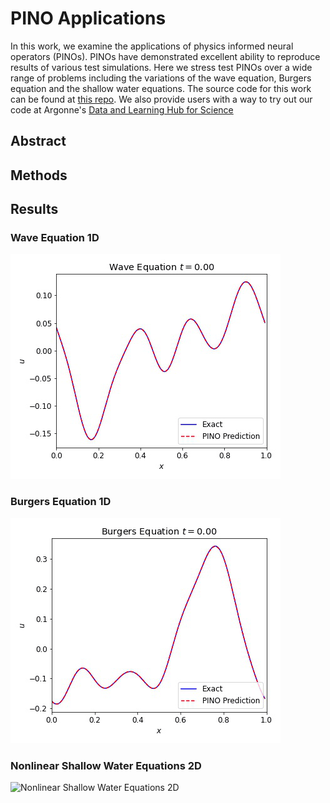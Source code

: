 # PINO Applications

In this work, we examine the applications of physics informed neural operators (PINOs).  PINOs have demonstrated excellent ability to reproduce results of various test simulations.  Here we stress test PINOs over a wide range of problems including the variations of the wave equation, Burgers equation and the shallow water equations.  The source code for this work can be found at [this repo](https://github.com/shawnrosofsky/PINO_Applications). 
We also provide users with a way to try out our code at Argonne's [Data and Learning Hub for Science](https://www.dlhub.org)

## Abstract

## Methods

## Results

### Wave Equation 1D
![Wave Equation 1D](assets/movies/Wave1D.gif)

### Burgers Equation 1D
![Burgers Equation 1D](assets/movies/Burgers1D.gif)

### Nonlinear Shallow Water Equations 2D
![Nonlinear Shallow Water Equations 2D](assets/movies/SWE_Nonlinear_eta.gif)

<!-- Markdown is a lightweight and easy-to-use syntax for styling your writing. It includes conventions for

```markdown
Syntax highlighted code block

# Header 1
## Header 2
### Header 3

- Bulleted
- List

1. Numbered
2. List

**Bold** and _Italic_ and `Code` text

[Link](url) and ![Image](src)
```
 -->

